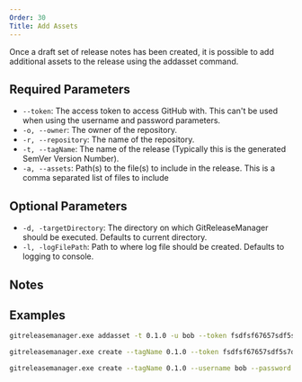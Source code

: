 ```yaml
---
Order: 30
Title: Add Assets
---
```


Once a draft set of release notes has been created, it is possible to add
additional assets to the release using the addasset command.

## **Required Parameters**

- `--token`: The access token to access GitHub with. This can't be used when
    using the username and password parameters.
- `-o, --owner`: The owner of the repository.
- `-r, --repository`: The name of the repository.
- `-t, --tagName`: The name of the release (Typically this is the generated
    SemVer Version Number).
- `-a, --assets`: Path(s) to the file(s) to include in the release. This is a
    comma separated list of files to include

## **Optional Parameters**

- `-d, -targetDirectory`: The directory on which GitReleaseManager should be
    executed. Defaults to current directory.
- `-l, -logFilePath`: Path to where log file should be created. Defaults to
    logging to console.

<?! Include "_deprecated-args.md /?>

## **Notes**

<?! Include "_auth-notes.md" /?>

## **Examples**

```bash
gitreleasemanager.exe addasset -t 0.1.0 -u bob --token fsdfsf67657sdf5s7d5f -r repo -a c:\buildartifacts\setup.exe,c:\buildartifacts\setup.nupkg

gitreleasemanager.exe create --tagName 0.1.0 --token fsdfsf67657sdf5s7d5f --owner repoOwner --repository repo --assets c:\buildartifacts\setup.exe,c:\buildartifacts\setup.nupkg

gitreleasemanager.exe create --tagName 0.1.0 --username bob --password password --owner repoOwner --repository repo --assets c:\buildartifacts\setup.exe,c:\buildartifacts\setup.nupkg
```

